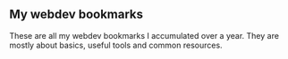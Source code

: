 ## My webdev bookmarks

These are all my webdev bookmarks I accumulated over a year.
They are mostly about basics, useful tools and common resources.